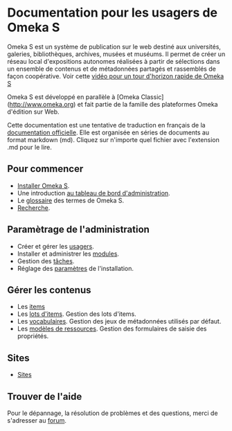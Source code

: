 # Documentation pour les usagers de Omeka S

Omeka S est un système de publication sur le web destiné aux universités, galeries, bibliothèques, archives, musées et muséums. Il permet de créer un réseau local d'expositions autonomes réalisées à partir de sélections dans un ensemble de contenus et de métadonnées partagés et rassemblés de façon coopérative. Voir cette [vidéo pour un tour d'horizon rapide de Omeka S](https://vimeo.com/188656162)

Omeka S est développé en parallèle à [Omeka Classic] (http://www.omeka.org) et fait partie de la famille des plateformes Omeka d'édition sur Web.

Cette documentation est une tentative de traduction en français de la [documentation officielle](https://github.com/omeka/omeka-s-enduser). Elle est organisée en séries de documents au format markdown (md). Cliquez sur n'importe quel fichier avec l'extension .md pour le lire.

## Pour commencer  
* [Installer Omeka S](/Install.md).
* Une introduction [au tableau de bord d'administration](/admin-dashboard.md).
* Le [glossaire](/glossary.md) des termes de Omeka S.
* [Recherche](/search.md).

## Paramètrage de l'administration
* Créer et gérer les [usagers](/users.md).
* Installer et administrer les [modules](modules/modules.md).
* Gestion des [tâches](jobs.md).
* Réglage des [paramètres](settings.md) de l'installation.

## Gérer les contenus
* Les [items](/content/items.md)
* Les [lots d'items](/content/item-sets.md). Gestion des lots d'items.
* Les [vocabulaires](/content/vocabularies.md). Gestion des jeux de métadonnées utilisés par défaut.
* Les [modèles de ressources](/content/resource-template.md). Gestion des formulaires de saisie des propriétés.

## Sites
* [Sites](/sites/sites.md)

## Trouver de l'aide
Pour le dépannage, la résolution de problèmes et des questions, merci de s'adresser au [forum](https://forum.omeka.org/c/omeka-s).
